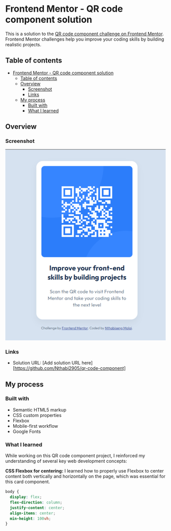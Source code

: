 # Frontend Mentor - QR code component solution

This is a solution to the [QR code component challenge on Frontend Mentor](https://www.frontendmentor.io/challenges/qr-code-component-iux_sIO_H). Frontend Mentor challenges help you improve your coding skills by building realistic projects.

## Table of contents

- [Frontend Mentor - QR code component solution](#frontend-mentor---qr-code-component-solution)
  - [Table of contents](#table-of-contents)
  - [Overview](#overview)
    - [Screenshot](#screenshot)
    - [Links](#links)
  - [My process](#my-process)
    - [Built with](#built-with)
    - [What I learned](#what-i-learned)

## Overview

### Screenshot

![](/QR%20Code%20Screenshot.png)

### Links

- Solution URL: [Add solution URL here][https://github.com/Nthabi2905/qr-code-component]


## My process

### Built with

- Semantic HTML5 markup
- CSS custom properties
- Flexbox
- Mobile-first workflow
- Google Fonts

### What I learned

While working on this QR code component project, I reinforced my understanding of several key web development concepts:

**CSS Flexbox for centering:**
I learned how to properly use Flexbox to center content both vertically and horizontally on the page, which was essential for this card component.

```css
body {
  display: flex;
  flex-direction: column;
  justify-content: center;
  align-items: center;
  min-height: 100vh;
}
```
